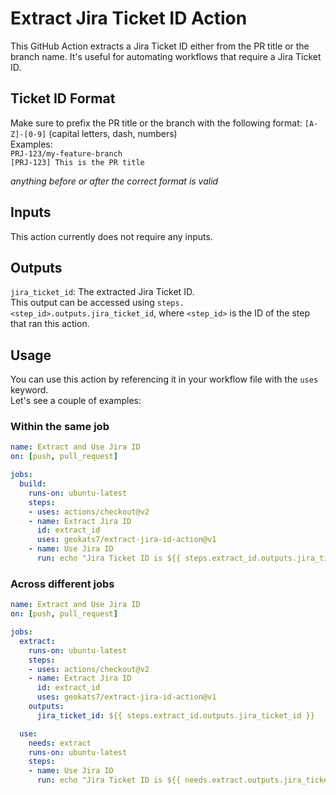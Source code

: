 # Extract Jira Ticket ID Action

This GitHub Action extracts a Jira Ticket ID either from the PR title or the branch name. It's useful for automating workflows that require a Jira Ticket ID.

## Ticket ID Format
Make sure to prefix the PR title or the branch with the following format: `[A-Z]-[0-9]`  (capital letters, dash, numbers)  
Examples:  
`PRJ-123/my-feature-branch`  
`[PRJ-123] This is the PR title`

_anything before or after the correct format is valid_

## Inputs

This action currently does not require any inputs.

## Outputs

`jira_ticket_id`: The extracted Jira Ticket ID.  
This output can be accessed using `steps.<step_id>.outputs.jira_ticket_id`, where `<step_id>` is the ID of the step that ran this action.

## Usage

You can use this action by referencing it in your workflow file with the `uses` keyword.  
Let's see a couple of examples:

### Within the same job

```yaml
name: Extract and Use Jira ID
on: [push, pull_request]

jobs:
  build:
    runs-on: ubuntu-latest
    steps:
    - uses: actions/checkout@v2
    - name: Extract Jira ID
      id: extract_id
      uses: geokats7/extract-jira-id-action@v1
    - name: Use Jira ID
      run: echo "Jira Ticket ID is ${{ steps.extract_id.outputs.jira_ticket_id }}"
```

### Across different jobs

```yaml
name: Extract and Use Jira ID
on: [push, pull_request]

jobs:
  extract:
    runs-on: ubuntu-latest
    steps:
    - uses: actions/checkout@v2
    - name: Extract Jira ID
      id: extract_id
      uses: geokats7/extract-jira-id-action@v1
    outputs:
      jira_ticket_id: ${{ steps.extract_id.outputs.jira_ticket_id }}

  use:
    needs: extract
    runs-on: ubuntu-latest
    steps:
    - name: Use Jira ID
      run: echo "Jira Ticket ID is ${{ needs.extract.outputs.jira_ticket_id }}"
